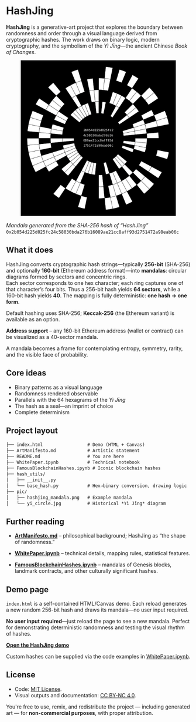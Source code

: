 # HashJing

**HashJing** is a generative-art project that explores the boundary between randomness and order through a visual language derived from cryptographic hashes. The work draws on binary logic, modern cryptography, and the symbolism of the *Yì Jīng*—the ancient Chinese *Book of Changes*.

<figure markdown>
<img src="pic/hashjing_mandala.png" alt="Mandala generated from the SHA-256 hash of the string “HashJing”"/>
</figure>

*Mandala generated from the SHA-256 hash of “HashJing”*  
`0x2b054d225d025fc24c58030bda276b16089ae21cc8aff93d2751472a98eab06c`

## What it does

HashJing converts cryptographic hash strings—typically **256-bit** (SHA-256) and optionally **160-bit** (Ethereum address format)—into **mandalas**: circular diagrams formed by sectors and concentric rings.  
Each sector corresponds to one hex character; each ring captures one of that character’s four bits. Thus a 256-bit hash yields **64 sectors**, while a 160-bit hash yields **40**. The mapping is fully deterministic: **one hash → one form**.

Default hashing uses SHA-256; **Keccak-256** (the Ethereum variant) is available as an option.

**Address support** – any 160-bit Ethereum address (wallet or contract) can be visualized as a 40-sector mandala.

A mandala becomes a frame for contemplating entropy, symmetry, rarity, and the visible face of probability.

## Core ideas

* Binary patterns as a visual language  
* Randomness rendered observable  
* Parallels with the 64 hexagrams of the *Yì Jīng*  
* The hash as a seal—an imprint of choice  
* Complete determinism

## Project layout

```text
├── index.html                 # Demo (HTML + Canvas)
├── ArtManifesto.md            # Artistic statement
├── README.md                  # You are here
├── WhitePaper.ipynb           # Technical notebook
├── FamousBlockchainHashes.ipynb # Iconic blockchain hashes
├── hash_utils/
│   ├── __init__.py
│   └── base_hash.py           # Hex→binary conversion, drawing logic
├── pic/
│   ├── hashjing_mandala.png   # Example mandala
│   └── yi_circle.jpg          # Historical *Yì Jīng* diagram
```

## Further reading

* [**ArtManifesto.md**](https://github.com/DataSattva/hashjing/blob/main/ArtManifesto.md) – philosophical background; HashJing as “the shape of randomness.”

* [**WhitePaper.ipynb**](https://github.com/DataSattva/hashjing/blob/main/WhitePaper.ipynb) – technical details, mapping rules, statistical features.

* [**FamousBlockchainHashes.ipynb**](https://github.com/DataSattva/hashjing/blob/main/FamousBlockchainHashes.ipynb) – mandalas of Genesis blocks, landmark contracts, and other culturally significant hashes.

## Demo page

`index.html` is a self-contained HTML/Canvas demo. Each reload generates a new random 256-bit hash and draws its mandala—no user input required.

**No user input required**—just reload the page to see a new mandala.
Perfect for demonstrating deterministic randomness and testing the visual rhythm of hashes.

[**Open the HashJing demo**](https://datasattva.github.io/hashjing/)

Custom hashes can be supplied via the code examples in [WhitePaper.ipynb](https://github.com/DataSattva/hashjing/blob/main/WhitePaper.ipynb).

## License

- Code: [MIT License](https://github.com/DataSattva/hashjing/blob/main/LICENSE-MIT.md).
- Visual outputs and documentation: [CC BY-NC 4.0](https://github.com/DataSattva/hashjing/blob/main/LICENSE-CCBYNC.md).

You're free to use, remix, and redistribute the project — including generated art — for **non-commercial purposes**, with proper attribution.



